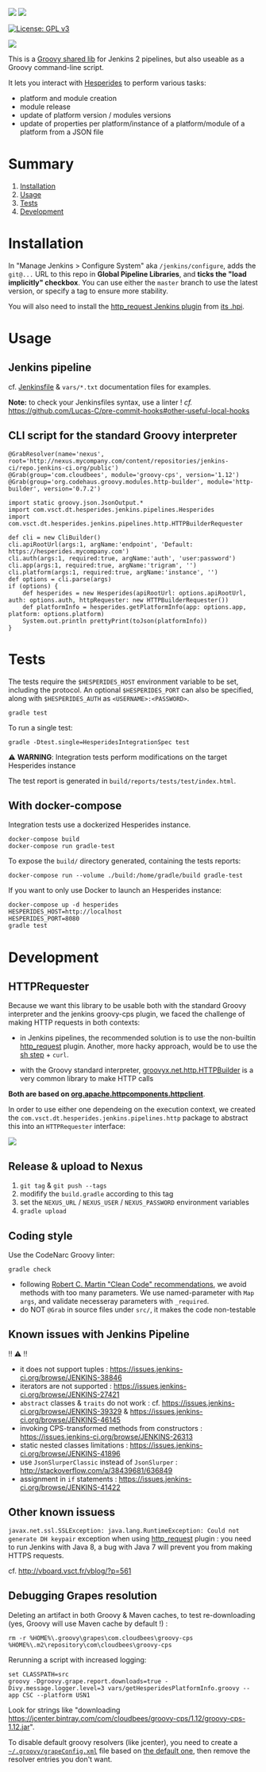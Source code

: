 [![](https://travis-ci.org/voyages-sncf-technologies/hesperides-jenkins-lib.svg?branch=master)](https://travis-ci.org/voyages-sncf-technologies/hesperides-jenkins-lib) [![](https://circleci.com/gh/voyages-sncf-technologies/hesperides-jenkins-lib.svg?style=shield&circle-token=0d3df4d3ea31cbfb310f718d969926af6ef7a6bf)](https://circleci.com/gh/voyages-sncf-technologies/hesperides-jenkins-lib)

[![License: GPL v3](https://img.shields.io/badge/License-GPL%20v3-blue.svg)](https://www.gnu.org/licenses/gpl-3.0)

![](jenkins-hesperides-apple.png)

This is a [Groovy shared lib](https://jenkins.io/doc/book/pipeline/shared-libraries/) for Jenkins 2 pipelines, but also useable as a Groovy command-line script.

It lets you interact with [Hesperides](https://voyages-sncf-technologies.github.io/hesperides-gui/) to perform various tasks:

- platform and module creation
- module release
- update of platform version / modules versions
- update of properties per platform/instance of a platform/module of a platform from a JSON file


# Summary
1. [Installation](#installation)
1. [Usage](#usage)
1. [Tests](#tests)
1. [Development](#development)


# Installation

In "Manage Jenkins > Configure System" aka `/jenkins/configure`, adds the `git@...` URL to this repo in **Global Pipeline Libraries**, and **ticks the "load implicitly" checkbox**. You can use either the `master` branch to use the latest version, or specify a tag to ensure more stability.

You will also need to install the [http_request Jenkins plugin](https://wiki.jenkins-ci.org/display/JENKINS/HTTP+Request+Plugin) from [its .hpi](http://updates.jenkins-ci.org/latest/http_request.hpi).


# Usage

## Jenkins pipeline

cf. [Jenkinsfile](Jenkinsfile) & `vars/*.txt` documentation files for examples.

**Note:** to check your Jenkinsfiles syntax, use a linter ! _cf._ https://github.com/Lucas-C/pre-commit-hooks#other-useful-local-hooks

## CLI script for the standard Groovy interpreter

    @GrabResolver(name='nexus', root='http://nexus.mycompany.com/content/repositories/jenkins-ci/repo.jenkins-ci.org/public')
    @Grab(group='com.cloudbees', module='groovy-cps', version='1.12')
    @Grab(group='org.codehaus.groovy.modules.http-builder', module='http-builder', version='0.7.2')

    import static groovy.json.JsonOutput.*
    import com.vsct.dt.hesperides.jenkins.pipelines.Hesperides
    import com.vsct.dt.hesperides.jenkins.pipelines.http.HTTPBuilderRequester

    def cli = new CliBuilder()
    cli.apiRootUrl(args:1, argName:'endpoint', 'Default: https://hesperides.mycompany.com')
    cli.auth(args:1, required:true, argName:'auth', 'user:password')
    cli.app(args:1, required:true, argName:'trigram', '')
    cli.platform(args:1, required:true, argName:'instance', '')
    def options = cli.parse(args)
    if (options) {
        def hesperides = new Hesperides(apiRootUrl: options.apiRootUrl, auth: options.auth, httpRequester: new HTTPBuilderRequester())
        def platformInfo = hesperides.getPlatformInfo(app: options.app, platform: options.platform)
        System.out.println prettyPrint(toJson(platformInfo))
    }


# Tests

The tests require the `$HESPERIDES_HOST` environment variable to be set, including the protocol.
An optional `$HESPERIDES_PORT` can also be specified,
along with `$HESPERIDES_AUTH` as `<USERNAME>:<PASSWORD>`.

    gradle test

To run a single test:

    gradle -Dtest.single=HesperidesIntegrationSpec test

⚠️ **WARNING**: Integration tests perform modifications on the target Hesperides instance

The test report is generated in `build/reports/tests/test/index.html`.

## With docker-compose

Integration tests use a dockerized Hesperides instance.

    docker-compose build
    docker-compose run gradle-test

To expose the `build/` directory generated, containing the tests reports:

    docker-compose run --volume ./build:/home/gradle/build gradle-test

If you want to only use Docker to launch an Hesperides instance:

    docker-compose up -d hesperides
    HESPERIDES_HOST=http://localhost
    HESPERIDES_PORT=8080
    gradle test


# Development

## HTTPRequester

Because we want this library to be usable both with the standard Groovy interpreter and the jenkins groovy-cps plugin,
we faced the challenge of making HTTP requests in both contexts:

- in Jenkins pipelines, the recommended solution is to use the non-builtin [http_request](https://jenkins.io/doc/pipeline/steps/http_request/) plugin.
Another, more hacky approach, would be to use the [sh step](https://jenkins.io/doc/pipeline/steps/workflow-durable-task-step/#code-sh-code-shell-script) + `curl`.

- with the Groovy standard interpreter, [groovyx.net.http.HTTPBuilder](https://github.com/jgritman/httpbuilder/wiki) is a very common library to make HTTP calls

**Both are based on [org.apache.httpcomponents.httpclient](https://hc.apache.org/httpcomponents-client-ga/index.html)**.

In order to use either one dependeing on the execution context, we created the `com.vsct.dt.hesperides.jenkins.pipelines.http` package to abstract this into an `HTTPRequester` interface:

<!-- To generate the .png from the .txt file with PlantUML:
java -jar plantuml.jar -tpng HTTPRequester.txt
-->
![](HTTPRequester.png)

## Release & upload to Nexus

1. `git tag` & `git push --tags`
2. modifify the `build.gradle` according to this tag
3. set the `NEXUS_URL` / `NEXUS_USER` / `NEXUS_PASSWORD` environment variables
4. `gradle upload`

## Coding style

Use the CodeNarc Groovy linter:

    gradle check

- following [Robert C. Martin "Clean Code" recommendations](https://image.slidesharecdn.com/cleancode-vortrag-03-2009-pdf-121006112415-phpapp02/95/clean-code-pdf-version-16-728.jpg?cb=1349523162), we avoid methods with too many parameters. We use named-parameter with `Map args`, and validate necesseray parameters with `_required`.
- do NOT `@Grab` in source files under `src/`, it makes the code non-testable


## Known issues with Jenkins Pipeline

:bangbang: ⚠️ :bangbang:

- it does not support tuples : https://issues.jenkins-ci.org/browse/JENKINS-38846
- iterators are not supported : https://issues.jenkins-ci.org/browse/JENKINS-27421
- `abstract` classes & `traits` do not work : cf. https://issues.jenkins-ci.org/browse/JENKINS-39329 & https://issues.jenkins-ci.org/browse/JENKINS-46145
- invoking CPS-transformed methods from constructors : https://issues.jenkins-ci.org/browse/JENKINS-26313
- static nested classes limitations : https://issues.jenkins-ci.org/browse/JENKINS-41896
- use `JsonSlurperClassic` instead of `JsonSlurper` : http://stackoverflow.com/a/38439681/636849
- assignment in `if` statements : https://issues.jenkins-ci.org/browse/JENKINS-41422


## Other known issuess

`javax.net.ssl.SSLException: java.lang.RuntimeException: Could not generate DH keypair` exception when using [http_request](https://wiki.jenkins-ci.org/display/JENKINS/HTTP+Request+Plugin) plugin : you need to run Jenkins with Java 8, a bug with Java 7 will prevent you from making HTTPS requests.

cf. http://vboard.vsct.fr/vblog/?p=561

## Debugging Grapes resolution

Deleting an artifact in both Groovy & Maven caches, to test re-downloading (yes, Groovy will use Maven cache by default !) :

    rm -r %HOME%\.groovy\grapes\com.cloudbees\groovy-cps %HOME%\.m2\repository\com\cloudbees\groovy-cps

Rerunning a script with increased logging:

    set CLASSPATH=src
    groovy -Dgroovy.grape.report.downloads=true -Divy.message.logger.level=3 vars/getHesperidesPlatformInfo.groovy --app CSC --platform USN1

Look for strings like "downloading https://jcenter.bintray.com/com/cloudbees/groovy-cps/1.12/groovy-cps-1.12.jar".

To disable default groovy resolvers (like jcenter), you need to create a [`~/.groovy/grapeConfig.xml`](http://docs.groovy-lang.org/latest/html/documentation/grape.html#Grape-CustomizeIvysettings) file based on [the default one](https://github.com/apache/groovy/blob/master/src/resources/groovy/grape/defaultGrapeConfig.xml), then remove the resolver entries you don't want.
